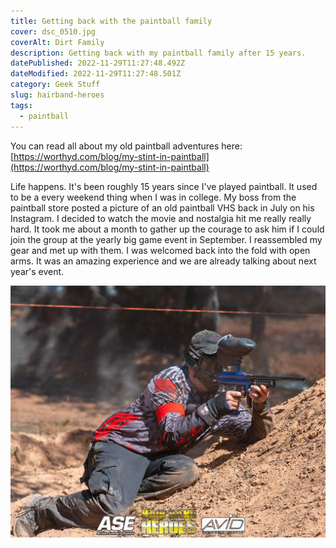 ```yaml
---
title: Getting back with the paintball family
cover: dsc_0510.jpg
coverAlt: Dirt Family
description: Getting back with my paintball family after 15 years.
datePublished: 2022-11-29T11:27:48.492Z
dateModified: 2022-11-29T11:27:48.501Z
category: Geek Stuff
slug: hairband-heroes
tags:
  - paintball
---
```


You can read all about my old paintball adventures here: [https://worthyd.com/blog/my-stint-in-paintball](https://worthyd.com/blog/my-stint-in-paintball)

L﻿ife happens. It's been roughly 15 years since I've played paintball. It used to be a every weekend thing when I was in college. My boss from the paintball store posted a picture of an old paintball VHS back in July on his Instagram. I decided to watch the movie and nostalgia hit me really really hard. It took me about a month to gather up the courage to ask him if I could join the group at the yearly big game event in September. I reassembled my gear and met up with them. I was welcomed back into the fold with open arms. It was an amazing experience and we are already talking about next year's event.

![worthyd](dsc_0341.jpg)
